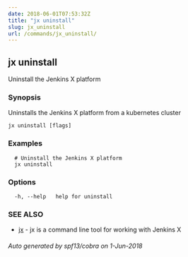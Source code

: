 ```yaml
---
date: 2018-06-01T07:53:32Z
title: "jx uninstall"
slug: jx_uninstall
url: /commands/jx_uninstall/
---
```

## jx uninstall

Uninstall the Jenkins X platform

### Synopsis

Uninstalls the Jenkins X platform from a kubernetes cluster

```
jx uninstall [flags]
```

### Examples

```
  # Uninstall the Jenkins X platform
  jx uninstall
```

### Options

```
  -h, --help   help for uninstall
```

### SEE ALSO

* [jx](/commands/jx/)	 - jx is a command line tool for working with Jenkins X

###### Auto generated by spf13/cobra on 1-Jun-2018
